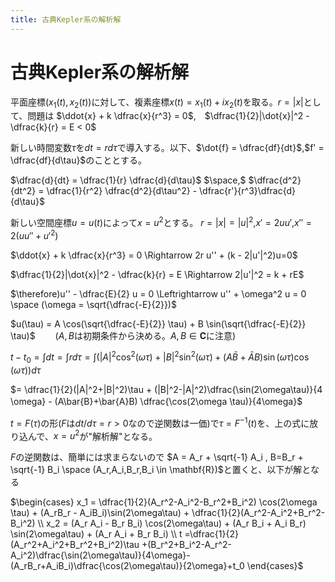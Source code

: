 ```yaml
---
title: 古典Kepler系の解析解
---
```

# 古典Kepler系の解析解

平面座標$(x_1(t),x_2(t))$に対して、複素座標$x(t) = x_1(t) + i x_2(t)$を取る。$r=|x|$として、問題は
$\ddot{x} + k \dfrac{x}{r^3} = 0$,　$\dfrac{1}{2}|\dot{x}|^2 - \dfrac{k}{r} = E < 0$

新しい時間変数$\tau$を$dt = r d\tau$で導入する。以下、$\dot{f} = \dfrac{df}{dt}$,$f' = \dfrac{df}{d\tau}$のこととする。

$\dfrac{d}{dt} = \dfrac{1}{r} \dfrac{d}{d\tau}$ $\space,$ $\dfrac{d^2}{dt^2} = \dfrac{1}{r^2} \dfrac{d^2}{d\tau^2} - \dfrac{r'}{r^3}\dfrac{d}{d\tau}$


新しい空間座標$u = u(t)$によって$x=u^2$とする。
$r = |x| = |u|^2$,$x' = 2u u'$,$x'' = 2(u u'' + u'^2)$

$\ddot{x} + k \dfrac{x}{r^3} = 0 \Rightarrow 2r u'' + (k - 2|u'|^2)u=0$

$\dfrac{1}{2}|\dot{x}|^2 - \dfrac{k}{r} = E  \Rightarrow 2|u'|^2 = k + rE$

$\therefore)u'' - \dfrac{E}{2} u = 0 \Leftrightarrow u'' + \omega^2 u = 0 \space (\omega = \sqrt{\dfrac{-E}{2}})$

$u(\tau) = A \cos(\sqrt{\dfrac{-E}{2}} \tau) + B \sin(\sqrt{\dfrac{-E}{2}} \tau)$ 　　($A,B$は初期条件から決める。$A,B \in \mathbf{C}$に注意)

$t - t_0= \displaystyle \int dt = \displaystyle\int r d\tau = \displaystyle \int \left(|A|^2 \cos^2(\omega \tau) + |B|^2 \sin^2(\omega \tau) +(A\bar{B}+\bar{A}B) \sin(\omega \tau)\cos(\omega \tau) \right) d \tau$

$= \dfrac{1}{2}(|A|^2+|B|^2)\tau + (|B|^2-|A|^2)\dfrac{\sin(2\omega\tau)}{4 \omega} - (A\bar{B}+\bar{A}B) \dfrac{\cos(2\omega \tau)}{4\omega}$　　　


$t=F(\tau)$の形($F$は$dt/d\tau = r >0$なので逆関数は一価)で$\tau = F^{-1}(t)$を、上の式に放り込んで、$x=u^2$が"解析解"となる。

$F$の逆関数は、簡単には求まらないので
$A = A_r + \sqrt{-1} A_i , B=B_r + \sqrt{-1} B_i \space (A_r,A_i,B_r,B_i \in \mathbf{R})$と置くと、以下が解となる

$\begin{cases} x_1 = \dfrac{1}{2}(A_r^2-A_i^2-B_r^2+B_i^2) \cos(2\omega \tau) + (A_rB_r - A_iB_i)\sin(2\omega\tau) + \dfrac{1}{2}(A_r^2-A_i^2+B_r^2-B_i^2) \\ x_2 = (A_r A_i - B_r B_i) \cos(2\omega\tau) + (A_r B_i + A_i B_r) \sin(2\omega\tau) + (A_r A_i + B_r B_i) \\ t =\dfrac{1}{2}(A_r^2+A_i^2+B_r^2+B_i^2)\tau +(B_r^2+B_i^2-A_r^2-A_i^2)\dfrac{\sin(2\omega\tau)}{4\omega}-(A_rB_r+A_iB_i)\dfrac{\cos(2\omega\tau)}{2\omega}+t_0 \end{cases}$
